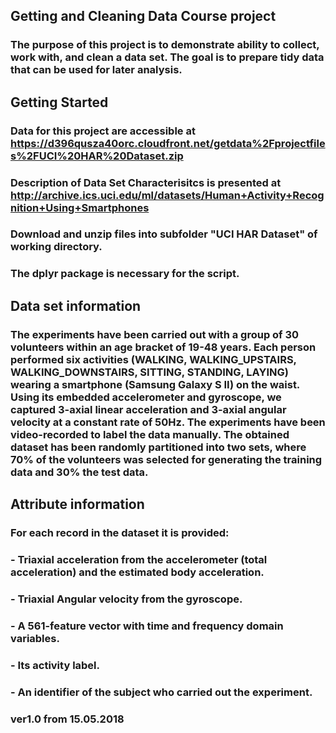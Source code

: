 ## Getting and Cleaning Data Course project

### The purpose of this project is to demonstrate ability to collect, work with, and clean a data set. The goal is to prepare tidy data that can be used for later analysis.

## Getting Started

### Data for this project are accessible at https://d396qusza40orc.cloudfront.net/getdata%2Fprojectfiles%2FUCI%20HAR%20Dataset.zip
### Description of Data Set Characterisitcs is presented at http://archive.ics.uci.edu/ml/datasets/Human+Activity+Recognition+Using+Smartphones 
### Download and unzip files into subfolder "UCI HAR Dataset" of working directory.
### The dplyr package is necessary for the script.	

## Data set information

### The experiments have been carried out with a group of 30 volunteers within an age bracket of 19-48 years. Each person performed six activities (WALKING, WALKING_UPSTAIRS, WALKING_DOWNSTAIRS, SITTING, STANDING, LAYING) wearing a smartphone (Samsung Galaxy S II) on the waist. Using its embedded accelerometer and gyroscope, we captured 3-axial linear acceleration and 3-axial angular velocity at a constant rate of 50Hz. The experiments have been video-recorded to label the data manually. The obtained dataset has been randomly partitioned into two sets, where 70% of the volunteers was selected for generating the training data and 30% the test data. 

## Attribute information

### For each record in the dataset it is provided: 
### - Triaxial acceleration from the accelerometer (total acceleration) and the estimated body acceleration. 
### - Triaxial Angular velocity from the gyroscope. 
### - A 561-feature vector with time and frequency domain variables. 
### - Its activity label. 
### - An identifier of the subject who carried out the experiment.

### ver1.0 from 15.05.2018


